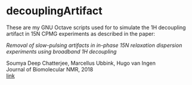 # decouplingArtifact
These are my GNU Octave scripts used for to simulate the 1H decoupling artifact 
in 15N CPMG experiments as described in the paper:  

*Removal of slow-pulsing artifacts in in-phase 15N relaxation dispersion experiments using broadband 1H decoupling*  
  
Soumya Deep Chatterjee, Marcellus Ubbink, Hugo van Ingen  
Journal of Biomolecular NMR, 2018  
[link](https://link.springer.com/article/10.1007/s10858-018-0193-2)